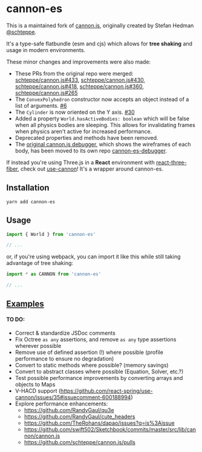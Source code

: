# cannon-es

This is a maintained fork of [cannon.js](https://github.com/schteppe/cannon.js), originally created by Stefan Hedman [@schteppe](https://github.com/schteppe).

It's a type-safe flatbundle (esm and cjs) which allows for **tree shaking** and usage in modern environments.

These minor changes and improvements were also made:

- These PRs from the original repo were merged: [schteppe/cannon.js#433](https://github.com/schteppe/cannon.js/pull/433), [schteppe/cannon.js#430](https://github.com/schteppe/cannon.js/pull/430), [schteppe/cannon.js#418](https://github.com/schteppe/cannon.js/pull/418), [schteppe/cannon.js#360](https://github.com/schteppe/cannon.js/pull/360), [schteppe/cannon.js#265](https://github.com/schteppe/cannon.js/pull/265)
- The `ConvexPolyhedron` constructor now accepts an object instead of a list of arguments. [#6](https://github.com/react-spring/cannon-es/pull/6)
- The `Cylinder` is now oriented on the Y axis. [#30](https://github.com/react-spring/cannon-es/pull/30)
- Added a property `World.hasActiveBodies: boolean` which will be false when all physics bodies are sleeping. This allows for invalidating frames when physics aren't active for increased performance.
- Deprecated properties and methods have been removed.
- The [original cannon.js debugger](https://github.com/schteppe/cannon.js/blob/master/tools/threejs/CannonDebugRenderer.js), which shows the wireframes of each body, has been moved to its own repo [cannon-es-debugger](https://github.com/react-spring/cannon-es-debugger).

If instead you're using Three.js in a **React** environment with [react-three-fiber](https://github.com/react-spring/react-three-fiber), check out [use-cannon](https://github.com/react-spring/use-cannon)! It's a wrapper around cannon-es.

## Installation

```
yarn add cannon-es
```

## Usage

```js
import { World } from 'cannon-es'

// ...
```

or, if you're using webpack, you can import it like this while still taking advantage of tree shaking:

```js
import * as CANNON from 'cannon-es'

// ...
```

<!-- ## [Documentation]() -->

## [Examples](https://react-spring.github.io/cannon-es/)

#### TO DO:

- Correct & standardize JSDoc comments
- Fix Octree `as any` assertions, and remove `as any` type assertions wherever possible
- Remove use of defined assertion (!) where possible (profile performance to ensure no degradation)
- Convert to static methods where possible? (memory savings)
- Convert to abstract classes where possible (Equation, Solver, etc.?)
- Test possible performance improvements by converting arrays and objects to Maps
- V-HACD support (https://github.com/react-spring/use-cannon/issues/35#issuecomment-600188994)
- Explore performance enhancements:
  - https://github.com/RandyGaul/qu3e
  - https://github.com/RandyGaul/cute_headers
  - https://github.com/TheRohans/dapao/issues?q=is%3Aissue
  - https://github.com/swift502/Sketchbook/commits/master/src/lib/cannon/cannon.js
  - https://github.com/schteppe/cannon.js/pulls
